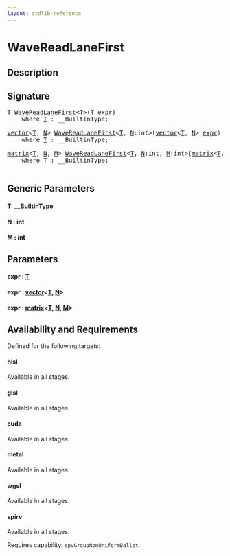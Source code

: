 ```yaml
---
layout: stdlib-reference
---
```


# WaveReadLaneFirst

## Description





## Signature 

<pre>
<a href="wavereadlanefirst-048c.html#typeparam-T" class="code_type">T</a> <a href="wavereadlanefirst-048c.html">WaveReadLaneFirst</a>&lt;<a href="wavereadlanefirst-048c.html#typeparam-T" class="code_type">T</a>&gt;(<a href="wavereadlanefirst-048c.html#typeparam-T" class="code_type">T</a> <a href="wavereadlanefirst-048c.html#decl-expr" class="code_param">expr</a>)
    <span class='code_keyword'>where</span> <a href="wavereadlanefirst-048c.html#typeparam-T" class="code_type">T</a> : __BuiltinType;

<a href="../types/vector/index.html" class="code_type">vector</a>&lt;<a href="wavereadlanefirst-048c.html#typeparam-T" class="code_type">T</a>, <a href="wavereadlanefirst-048c.html#decl-N" class="code_var">N</a>&gt; <a href="wavereadlanefirst-048c.html">WaveReadLaneFirst</a>&lt;<a href="wavereadlanefirst-048c.html#typeparam-T" class="code_type">T</a>, <a href="wavereadlanefirst-048c.html#decl-N" class="code_var">N</a>:<span class="code_keyword">int</span>&gt;(<a href="../types/vector/index.html" class="code_type">vector</a>&lt;<a href="wavereadlanefirst-048c.html#typeparam-T" class="code_type">T</a>, <a href="wavereadlanefirst-048c.html#decl-N" class="code_var">N</a>&gt; <a href="wavereadlanefirst-048c.html#decl-expr" class="code_param">expr</a>)
    <span class='code_keyword'>where</span> <a href="wavereadlanefirst-048c.html#typeparam-T" class="code_type">T</a> : __BuiltinType;

<a href="../types/matrix/index.html" class="code_type">matrix</a>&lt;<a href="wavereadlanefirst-048c.html#typeparam-T" class="code_type">T</a>, <a href="wavereadlanefirst-048c.html#decl-N" class="code_var">N</a>, <a href="wavereadlanefirst-048c.html#decl-M" class="code_var">M</a>&gt; <a href="wavereadlanefirst-048c.html">WaveReadLaneFirst</a>&lt;<a href="wavereadlanefirst-048c.html#typeparam-T" class="code_type">T</a>, <a href="wavereadlanefirst-048c.html#decl-N" class="code_var">N</a>:<span class="code_keyword">int</span>, <a href="wavereadlanefirst-048c.html#decl-M" class="code_var">M</a>:<span class="code_keyword">int</span>&gt;(<a href="../types/matrix/index.html" class="code_type">matrix</a>&lt;<a href="wavereadlanefirst-048c.html#typeparam-T" class="code_type">T</a>, <a href="wavereadlanefirst-048c.html#decl-N" class="code_var">N</a>, <a href="wavereadlanefirst-048c.html#decl-M" class="code_var">M</a>&gt; <a href="wavereadlanefirst-048c.html#decl-expr" class="code_param">expr</a>)
    <span class='code_keyword'>where</span> <a href="wavereadlanefirst-048c.html#typeparam-T" class="code_type">T</a> : __BuiltinType;

</pre>

## Generic Parameters

####  <a id="typeparam-T"></a>T: \_\_BuiltinType
####  <a id="decl-N"></a>N  : int
####  <a id="decl-M"></a>M  : int

## Parameters

####  <a id="decl-expr"></a>expr  : [T](wavereadlanefirst-048c.html#typeparam-T)
####  <a id="decl-expr"></a>expr  : [vector](../types/vector/index.html)\<[T](../types/vector/index.html#typeparam-T), [N](../types/vector/index.html#decl-N)\>
####  <a id="decl-expr"></a>expr  : [matrix](../types/matrix/index.html)\<[T](../types/matrix/t-0.html), [N](../types/matrix/index.html#decl-N), [M](../types/matrix/index.html#decl-M)\>

## Availability and Requirements

Defined for the following targets:

#### hlsl
Available in all stages.

#### glsl
Available in all stages.

#### cuda
Available in all stages.

#### metal
Available in all stages.

#### wgsl
Available in all stages.

#### spirv
Available in all stages.

Requires capability: `spvGroupNonUniformBallot`.


